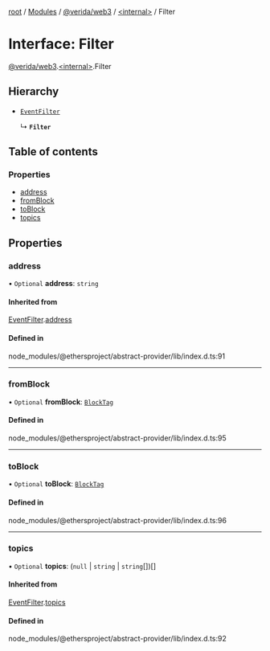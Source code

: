 [root](../README.md) / [Modules](../modules.md) / [@verida/web3](../modules/verida_web3.md) / [<internal\>](../modules/verida_web3._internal_.md) / Filter

# Interface: Filter

[@verida/web3](../modules/verida_web3.md).[<internal\>](../modules/verida_web3._internal_.md).Filter

## Hierarchy

- [`EventFilter`](verida_web3._internal_.EventFilter.md)

  ↳ **`Filter`**

## Table of contents

### Properties

- [address](verida_web3._internal_.Filter.md#address)
- [fromBlock](verida_web3._internal_.Filter.md#fromblock)
- [toBlock](verida_web3._internal_.Filter.md#toblock)
- [topics](verida_web3._internal_.Filter.md#topics)

## Properties

### address

• `Optional` **address**: `string`

#### Inherited from

[EventFilter](verida_web3._internal_.EventFilter.md).[address](verida_web3._internal_.EventFilter.md#address)

#### Defined in

node_modules/@ethersproject/abstract-provider/lib/index.d.ts:91

___

### fromBlock

• `Optional` **fromBlock**: [`BlockTag`](../modules/verida_web3._internal_.md#blocktag)

#### Defined in

node_modules/@ethersproject/abstract-provider/lib/index.d.ts:95

___

### toBlock

• `Optional` **toBlock**: [`BlockTag`](../modules/verida_web3._internal_.md#blocktag)

#### Defined in

node_modules/@ethersproject/abstract-provider/lib/index.d.ts:96

___

### topics

• `Optional` **topics**: (``null`` \| `string` \| `string`[])[]

#### Inherited from

[EventFilter](verida_web3._internal_.EventFilter.md).[topics](verida_web3._internal_.EventFilter.md#topics)

#### Defined in

node_modules/@ethersproject/abstract-provider/lib/index.d.ts:92
